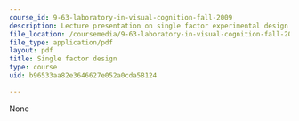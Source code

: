 ```yaml
---
course_id: 9-63-laboratory-in-visual-cognition-fall-2009
description: Lecture presentation on single factor experimental design.
file_location: /coursemedia/9-63-laboratory-in-visual-cognition-fall-2009/b96533aa82e3646627e052a0cda58124_MIT9_63F09_lec02.pdf
file_type: application/pdf
layout: pdf
title: Single factor design
type: course
uid: b96533aa82e3646627e052a0cda58124

---
```

None